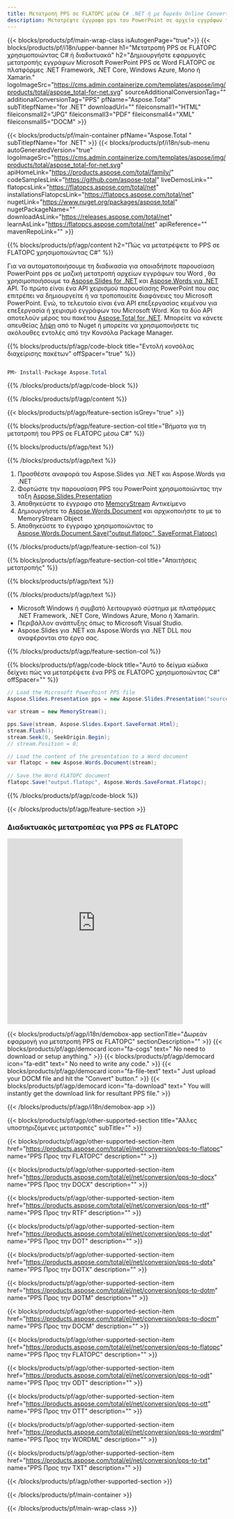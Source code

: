 ```yaml
---
title: Μετατροπή PPS σε FLATOPC μέσω C# .NET ή με δωρεάν Online Converter
description: Μετατρέψτε έγγραφα pps του PowerPoint σε αρχεία εγγράφων του Word με C#. Μετατροπή πολλαπλών αρχείων εντός του ASP.NET ή άλλων εφαρμογών .NET.
---
```


{{< blocks/products/pf/main-wrap-class isAutogenPage="true">}}
{{< blocks/products/pf/i18n/upper-banner h1="Μετατροπή PPS σε FLATOPC χρησιμοποιώντας C# ή διαδικτυακά" h2="Δημιουργήστε εφαρμογές μετατροπής εγγράφων Microsoft PowerPoint PPS σε Word FLATOPC σε πλατφόρμες .NET Framework, .NET Core, Windows Azure, Mono ή Xamarin." logoImageSrc="https://cms.admin.containerize.com/templates/aspose/img/products/total/aspose_total-for-net.svg" sourceAdditionalConversionTag="" additionalConversionTag="PPS" pfName="Aspose.Total" subTitlepfName="for .NET" downloadUrl="" fileiconsmall1="HTML" fileiconsmall2="JPG" fileiconsmall3="PDF" fileiconsmall4="XML" fileiconsmall5="DOCM" >}}

{{< blocks/products/pf/main-container pfName="Aspose.Total " subTitlepfName="for .NET" >}}
{{< blocks/products/pf/i18n/sub-menu autoGeneratedVersion="true" logoImageSrc="https://cms.admin.containerize.com/templates/aspose/img/products/total/aspose_total-for-net.svg" apiHomeLink="https://products.aspose.com/total/family/" codeSamplesLink="https://github.com/aspose-total" liveDemosLink="" flatopcsLink="https://flatopcs.aspose.com/total/net" installationsFlatopcsLink="https://flatopcs.aspose.com/total/net" nugetLink="https://www.nuget.org/packages/aspose.total" nugetPackageName="" downloadAsLink="https://releases.aspose.com/total/net" learnAsLink="https://flatopcs.aspose.com/total/net" apiReference="" mavenRepoLink="" >}}

{{% blocks/products/pf/agp/content h2="Πώς να μετατρέψετε το PPS σε FLATOPC χρησιμοποιώντας C#" %}}

Για να αυτοματοποιήσουμε τη διαδικασία για οποιαδήποτε παρουσίαση PowerPoint pps σε μαζική μετατροπή αρχείων εγγράφων του Word , θα χρησιμοποιήσουμε τα [Aspose.Slides for .NET](https://products.aspose.com/slides/net) και [Aspose.Words για .NET](https://products.aspose.com/words/net) API. Το πρώτο είναι ένα API χειρισμού παρουσίασης PowerPoint που σας επιτρέπει να δημιουργείτε ή να τροποποιείτε διαφάνειες του Microsoft PowerPoint. Ενώ, το τελευταίο είναι ένα API επεξεργασίας κειμένου για επεξεργασία ή χειρισμό εγγράφων του Microsoft Word. Και τα δύο API αποτελούν μέρος του πακέτου [Aspose.Total for .NET](https://products.aspose.com/total/net). Μπορείτε να κάνετε απευθείας [λήψη](https://releases.aspose.com/) από το Nuget ή μπορείτε να χρησιμοποιήσετε τις ακόλουθες εντολές από την Κονσόλα Package Manager.

{{% blocks/products/pf/agp/code-block title="Εντολή κονσόλας διαχείρισης πακέτων" offSpacer="true" %}}

```cs

PM> Install-Package Aspose.Total

```

{{% /blocks/products/pf/agp/code-block %}}

{{% /blocks/products/pf/agp/content %}}

{{< blocks/products/pf/agp/feature-section isGrey="true" >}}

{{% blocks/products/pf/agp/feature-section-col title="Βήματα για τη μετατροπή του PPS σε FLATOPC μέσω C#" %}}

{{% blocks/products/pf/agp/text %}}

{{% /blocks/products/pf/agp/text %}}

1. Προσθέστε αναφορά του Aspose.Slides για .NET και Aspose.Words για .NET
1. Φορτώστε την παρουσίαση PPS του PowerPoint χρησιμοποιώντας την τάξη [Aspose.Slides.Presentation](https://apireference.aspose.com/slides/net/aspose.slides/presentation)
1. Αποθηκεύστε το έγγραφο στο [MemoryStream](https://flatopcs.microsoft.com/en-us/dotnet/api/system.io.memorystream?view=net-5.0) Αντικείμενο
1. Δημιουργήστε το [Aspose.Words.Document](https://apireference.aspose.com/words/net/aspose.words/document) και αρχικοποιήστε το με το MemoryStream Object
1. Αποθηκεύστε το έγγραφο χρησιμοποιώντας το [Aspose.Words.Document.Save("output.flatopc", SaveFormat.Flatopc)](https://apireference.aspose.com/words/net/aspose.words.document/save/methods/3)

{{% /blocks/products/pf/agp/feature-section-col %}}

{{% blocks/products/pf/agp/feature-section-col title="Απαιτήσεις μετατροπής" %}}

{{% blocks/products/pf/agp/text %}}

{{% /blocks/products/pf/agp/text %}}

- Microsoft Windows ή συμβατό λειτουργικό σύστημα με πλατφόρμες .NET Framework, .NET Core, Windows Azure, Mono ή Xamarin.
- Περιβάλλον ανάπτυξης όπως το Microsoft Visual Studio.
- Aspose.Slides για .NET και Aspose.Words για .NET DLL που αναφέρονται στο έργο σας.

{{% /blocks/products/pf/agp/feature-section-col %}}

{{% blocks/products/pf/agp/code-block title="Αυτό το δείγμα κώδικα δείχνει πώς να μετατρέψετε ένα PPS σε FLATOPC χρησιμοποιώντας C#" offSpacer="" %}}

```cs
// Load the Microsoft PowerPoint PPS file
Aspose.Slides.Presentation pps = new Aspose.Slides.Presentation("source.pps");

var stream = new MemoryStream();

pps.Save(stream, Aspose.Slides.Export.SaveFormat.Html);
stream.Flush();
stream.Seek(0, SeekOrigin.Begin);
// stream.Position = 0;

// Load the content of the presentation to a Word document
var flatopc = new Aspose.Words.Document(stream);
      
// Save the Word FLATOPC document
flatopc.Save("output.flatopc", Aspose.Words.SaveFormat.Flatopc);

```

{{% /blocks/products/pf/agp/code-block %}}

{{< /blocks/products/pf/agp/feature-section >}}
<div class="container-fluid agp-content bg-white aboutfile box-1 vh100 section nopbtm">
<div class=container>
<div class=row>
<div class="demobox tc col-md-12 padding-0">

<h3>Διαδικτυακός μετατροπέας για PPS σε FLATOPC</h3>

<iframe style="border: none; height: 426px;" scrolling="no" src="https://total-conversion-app-65z5r2lp.qa.k8s.dynabic.com/?to=flatopc&from=pps" id="child-iframe" width="80%"></iframe>

</div></div>
</div></div>


<!-- aboutfile Starts -->

{{< blocks/products/pf/agp/i18n/demobox-app sectionTitle="Δωρεάν εφαρμογή για μετατροπή PPS σε FLATOPC" sectionDescription="" >}}
        {{< blocks/products/pf/agp/democard icon="fa-cogs" text=" No need to download or setup anything." >}}
        {{< blocks/products/pf/agp/democard icon="fa-edit" text=" No need to write any code." >}}
        {{< blocks/products/pf/agp/democard icon="fa-file-text" text=" Just upload your DOCM file and hit the \"Convert\" button." >}}
        {{< blocks/products/pf/agp/democard icon="fa-download" text=" You will instantly get the download link for resultant PPS file." >}}

{{< /blocks/products/pf/agp/i18n/demobox-app >}}

<!-- aboutfile Ends -->

{{< blocks/products/pf/agp/other-supported-section title="Άλλες υποστηριζόμενες μετατροπές" subTitle="" >}}

{{< blocks/products/pf/agp/other-supported-section-item href="https://products.aspose.com/total/el/net/conversion/pps-to-flatopc" name="PPS Προς την FLATOPC" description="" >}}

{{< blocks/products/pf/agp/other-supported-section-item href="https://products.aspose.com/total/el/net/conversion/pps-to-docx" name="PPS Προς την DOCX" description="" >}}

{{< blocks/products/pf/agp/other-supported-section-item href="https://products.aspose.com/total/el/net/conversion/pps-to-rtf" name="PPS Προς την RTF" description="" >}}

{{< blocks/products/pf/agp/other-supported-section-item href="https://products.aspose.com/total/el/net/conversion/pps-to-dot" name="PPS Προς την DOT" description="" >}}

{{< blocks/products/pf/agp/other-supported-section-item href="https://products.aspose.com/total/el/net/conversion/pps-to-dotx" name="PPS Προς την DOTX" description="" >}}

{{< blocks/products/pf/agp/other-supported-section-item href="https://products.aspose.com/total/el/net/conversion/pps-to-dotm" name="PPS Προς την DOTM" description="" >}}

{{< blocks/products/pf/agp/other-supported-section-item href="https://products.aspose.com/total/el/net/conversion/pps-to-docm" name="PPS Προς την DOCM" description="" >}}

{{< blocks/products/pf/agp/other-supported-section-item href="https://products.aspose.com/total/el/net/conversion/pps-to-flatopc" name="PPS Προς την FLATOPC" description="" >}}

{{< blocks/products/pf/agp/other-supported-section-item href="https://products.aspose.com/total/el/net/conversion/pps-to-odt" name="PPS Προς την ODT" description="" >}}

{{< blocks/products/pf/agp/other-supported-section-item href="https://products.aspose.com/total/el/net/conversion/pps-to-ott" name="PPS Προς την OTT" description="" >}}

{{< blocks/products/pf/agp/other-supported-section-item href="https://products.aspose.com/total/el/net/conversion/pps-to-wordml" name="PPS Προς την WORDML" description="" >}}

{{< blocks/products/pf/agp/other-supported-section-item href="https://products.aspose.com/total/el/net/conversion/pps-to-txt" name="PPS Προς την TXT" description="" >}}



{{< /blocks/products/pf/agp/other-supported-section >}}

{{< /blocks/products/pf/main-container >}}
    
{{< /blocks/products/pf/main-wrap-class >}}